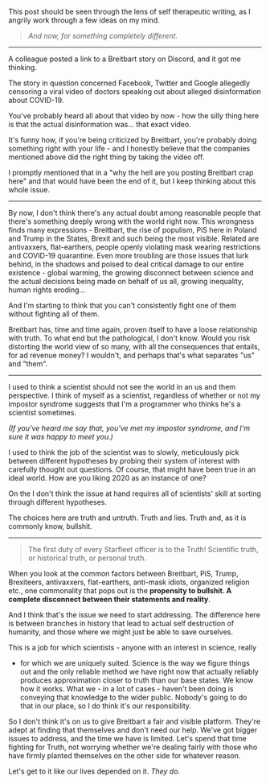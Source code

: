 <!--
.. title: Anger, disinformation, populism, the sorry state of the world right now... and truth
.. slug: anger-disinformation-populism-truth
.. date: 2020-07-31 16:00:00 UTC+02:00
.. tags: personal
.. category: Nontech
.. link: 
.. description: 
.. type: text
-->

This post should be seen through the lens of self therapeutic writing, as I
angrily work through a few ideas on my mind.

> *And now, for something completely different.*

<!-- TEASER_END -->

---

A colleague posted a link to a Breitbart story on Discord, and it got me
thinking.

The story in question concerned Facebook, Twitter and Google allegedly
censoring a viral video of doctors speaking out about alleged disinformation
about COVID-19.

You've probably heard all about that video by now - how the silly thing here is
that the actual disinformation was... that exact video.

It's funny how, if you're being criticized by Breitbart, you're probably doing
something right with your life - and I honestly believe that the companies
mentioned above did the right thing by taking the video off. 

I promptly mentioned that in a "why the hell are you posting Breitbart crap
here" and that would have been the end of it, but I keep thinking about this
whole issue.

---

By now, I don't think there's any actual doubt among reasonable people that
there's something deeply wrong with the world right now. This wrongness finds
many expressions - Breitbart, the rise of populism, PiS here in Poland and
Trump in the States, Brexit and such being the most visible. Related are
antivaxxers, flat-earthers, people openly violating mask wearing restrictions
and COVID-19 quarantine. Even more troubling are those issues that lurk behind,
in the shadows and poised to deal critical damage to our entire existence -
global warming, the growing disconnect between science and the actual decisions
being made on behalf of us all, growing inequality, human rights eroding...

And I'm starting to think that you can't consistently fight one of them without
fighting all of them.

Breitbart has, time and time again, proven itself to have a loose relationship
with truth. To what end but the pathological, I don't know. Would you risk
distorting the world view of so many, with all the consequences that entails,
for ad revenue money? I wouldn't, and perhaps that's what separates "us" and
"them".

---

I used to think a scientist should not see the world in an us and them
perspective. I think of myself as a scientist, regardless of whether or not my
impostor syndrome suggests that I'm a programmer who thinks he's a scientist
sometimes.

*(If you've heard me say that, you've met my impostor syndrome, and I'm sure
it was happy to meet you.)*

I used to think the job of the scientist was to slowly, meticulously pick
between different hypotheses by probing their system of interest with carefully
thought out questions. Of course, that might have been true in an ideal world.
How are you liking 2020 as an instance of one?

On the I don't think the issue at hand requires all of scientists' skill at
sorting through different hypotheses.

The choices here are truth and untruth. Truth and lies. Truth and, as it is
commonly know, bullshit.

--- 

> The first duty of every Starfleet officer is to the Truth! Scientific truth,
> or historical truth, or personal truth.

When you look at the common factors between Breitbart, PiS, Trump, Brexiteers,
antivaxxers, flat-earthers, anti-mask idiots, organized religion etc., one
commonality that pops out is the **propensity to bullshit. A complete disconnect
between their statements and reality**.

And I think that's the issue we need to start addressing. The difference here
is between branches in history that lead to actual self destruction of
humanity, and those where we might just be able to save ourselves.

This is a job for which scientists - anyone with an interest in science, really
- for which we are uniquely suited. Science is the way we figure things out and
the only reliable method we have right now that actually reliably produces
approximation closer to truth than our base states. We know how it works.  What
we - in a lot of cases - haven't been doing is conveying that knowledge to the
wider public. Nobody's going to do that in our place, so I do think it's our
responsibility.

So I don't think it's on us to give Breitbart a fair and visible platform.
They're adept at finding that themselves and don't need our help. We've got
bigger issues to address, and the time we have is limited. Let's spend that
time fighting for Truth, not worrying whether we're dealing fairly with those
who have firmly planted themselves on the other side for whatever reason.

Let's get to it like our lives depended on it. *They do.*
